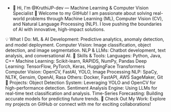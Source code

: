 - 👋 Hi, I'm @KruthiJP-dev — Machine Learning & Computer Vision Specialist 🚀
Welcome to my GitHub! I am passionate about solving real-world problems through Machine Learning (ML), Computer Vision (CV), and Natural Language Processing (NLP). I love pushing the boundaries of AI with innovative, high-impact solutions.

💡 What I Do:
ML & AI Development: Predictive analytics, anomaly detection, and model deployment.
Computer Vision: Image classification, object detection, and image segmentation.
NLP & LLMs: Chatbot development, text analysis, and conversational AI.
🔧 Skills & Tools:
Languages: Python, Java, C++
Machine Learning: Scikit-learn, RAPIDS, NumPy, Pandas
Deep Learning: TensorFlow, PyTorch, Keras, HuggingFace Transformers
Computer Vision: OpenCV, FastAI, YOLO, Image Processing
NLP: SpaCy, NLTK, Gensim, OpenAI, Rasa
Others: Docker, FastAPI, AWS SageMaker, Git
🧠 Projects:
Object Detection System: Leveraging YOLO and OpenCV for high-performance detection.
Sentiment Analysis Engine: Using LLMs for real-time text classification and analysis.
Time-Series Forecasting: Building accurate models for predicting future trends.
🔗 Check Out My Work:
Explore my projects on GitHub or connect with me for exciting collaborations!



<!---
KruthiJP-dev/KruthiJP-dev is a ✨ special ✨ repository because its `README.md` (this file) appears on your GitHub profile.
You can click the Preview link to take a look at your changes.
--->
